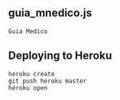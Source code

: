 ## guia_mnedico.js
```
Guia Medico
```

## Deploying to Heroku

```
heroku create
git push heroku master
heroku open
```